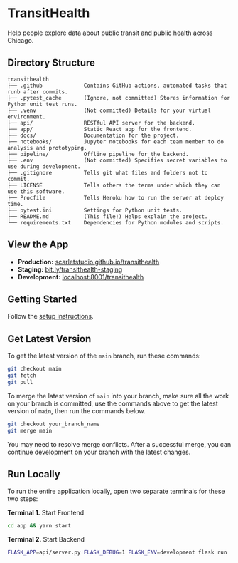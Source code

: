 # TransitHealth

Help people explore data about public transit and public health across Chicago.

## Directory Structure

```
transithealth
├── .github             Contains GitHub actions, automated tasks that runb after commits.
├── .pytest_cache       (Ignore, not committed) Stores information for Python unit test runs.
├── .venv               (Not committed) Details for your virtual environment.
├── api/                RESTful API server for the backend.
├── app/                Static React app for the frontend.
├── docs/               Documentation for the project.
├── notebooks/          Jupyter notebooks for each team member to do analysis and prototyping.
├── pipeline/           Offline pipeline for the backend.
├── .env                (Not committed) Specifies secret variables to use during development.
├── .gitignore          Tells git what files and folders not to commit.
├── LICENSE             Tells others the terms under which they can use this software.
├── Procfile            Tells Heroku how to run the server at deploy time.
├── pytest.ini          Settings for Python unit tests.
├── README.md           (This file!) Helps explain the project.
└── requirements.txt    Dependencies for Python modules and scripts.
```

## View the App

- **Production:** [scarletstudio.github.io/transithealth](https://scarletstudio.github.io/transithealth)
- **Staging:** [bit.ly/transithealth-staging](http://bit.ly/transithealth-staging)
- **Development:** [localhost:8001/transithealth](http://localhost:8001/transithealth)

## Getting Started

Follow the [setup instructions](docs/setup.md).

## Get Latest Version

To get the latest version of the `main` branch, run these commands:

```bash
git checkout main
git fetch
git pull
```

To merge the latest version of `main` into your branch, make sure all the work on your branch is committed, use the commands above to get the latest version of `main`, then run the commands below.

```bash
git checkout your_branch_name
git merge main
```

You may need to resolve merge conflicts. After a successful merge, you can continue development on your branch with the latest changes.

## Run Locally

To run the entire application locally, open two separate terminals for these two steps:

**Terminal 1.** Start Frontend

```bash
cd app && yarn start
```

**Terminal 2.** Start Backend

```bash
FLASK_APP=api/server.py FLASK_DEBUG=1 FLASK_ENV=development flask run
```
